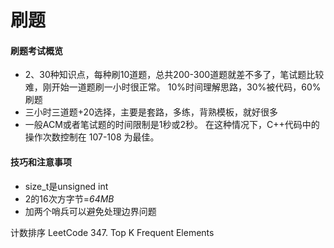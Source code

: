 # 刷题

#### 刷题考试概览

* 2、30种知识点，每种刷10道题，总共200-300道题就差不多了，笔试题比较难，刚开始一道题刷一小时很正常。 10%时间理解思路，30%被代码，60%刷题
* 三小时三道题+20选择，主要是套路，多练，背熟模板，就好很多
* 一般ACM或者笔试题的时间限制是1秒或2秒。 在这种情况下，C++代码中的操作次数控制在 107-108 为最佳。

#### 技巧和注意事项

* size\_t是unsigned int
*  2的16次方字节=_64MB_
* 加两个哨兵可以避免处理边界问题

计数排序 LeetCode 347. Top K Frequent Elements





